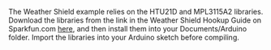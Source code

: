 The Weather Shield example relies on the HTU21D and MPL3115A2 libraries. Download the libraries from the link in the Weather Shield Hookup Guide on Sparkfun.com [here](https://learn.sparkfun.com/tutorials/weather-shield-hookup-guide), and then install them into your Documents/Arduino folder. Import the libraries into your Arduino sketch before compiling.
